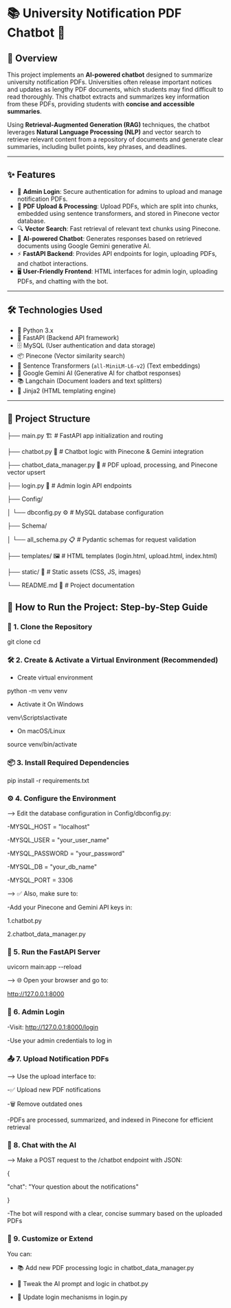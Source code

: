 # 📚 University Notification PDF Chatbot 🤖

## 🚀 Overview

This project implements an **AI-powered chatbot** designed to summarize university notification PDFs. Universities often release important notices and updates as lengthy PDF documents, which students may find difficult to read thoroughly. This chatbot extracts and summarizes key information from these PDFs, providing students with **concise and accessible summaries**.

Using **Retrieval-Augmented Generation (RAG)** techniques, the chatbot leverages **Natural Language Processing (NLP)** and vector search to retrieve relevant content from a repository of documents and generate clear summaries, including bullet points, key phrases, and deadlines.

---

## ✨ Features

- 🔐 **Admin Login**: Secure authentication for admins to upload and manage notification PDFs.
- 📄 **PDF Upload & Processing**: Upload PDFs, which are split into chunks, embedded using sentence transformers, and stored in Pinecone vector database.
- 🔍 **Vector Search**: Fast retrieval of relevant text chunks using Pinecone.
- 🤖 **AI-powered Chatbot**: Generates responses based on retrieved documents using Google Gemini generative AI.
- ⚡ **FastAPI Backend**: Provides API endpoints for login, uploading PDFs, and chatbot interactions.
- 🖥️ **User-Friendly Frontend**: HTML interfaces for admin login, uploading PDFs, and chatting with the bot.

---

## 🛠️ Technologies Used

- 🐍 Python 3.x
- 🚀 FastAPI (Backend API framework)
- 🗄️ MySQL (User authentication and data storage)
- 📦 Pinecone (Vector similarity search)
- 🤗 Sentence Transformers (`all-MiniLM-L6-v2`) (Text embeddings)
- 💬 Google Gemini AI (Generative AI for chatbot responses)
- 📚 Langchain (Document loaders and text splitters)
- 🎨 Jinja2 (HTML templating engine)

---

## 📁 Project Structure


├── main.py 🏗️ # FastAPI app initialization and routing

├── chatbot.py 🤖 # Chatbot logic with Pinecone & Gemini integration

├── chatbot_data_manager.py 📂 # PDF upload, processing, and Pinecone vector upsert

├── login.py 🔐 # Admin login API endpoints

├── Config/

│   └── dbconfig.py ⚙️ # MySQL database configuration

├── Schema/

│   └── all_schema.py 📋 # Pydantic schemas for request validation

├── templates/ 🖼️ # HTML templates (login.html, upload.html, index.html)

├── static/ 🎨 # Static assets (CSS, JS, images)

└── README.md 📄 # Project documentation

## 🚀 How to Run the Project: Step-by-Step Guide

### 🧱 1. Clone the Repository

git clone <your-repo-url>
cd <your-project-folder>

### 🛠️ 2. Create & Activate a Virtual Environment (Recommended)

- Create virtual environment
  
python -m venv venv

- Activate it On Windows
  
venv\Scripts\activate

- On macOS/Linux
  
source venv/bin/activate

### 📦 3. Install Required Dependencies

pip install -r requirements.txt

### ⚙️ 4. Configure the Environment

--> Edit the database configuration in Config/dbconfig.py:

-MYSQL_HOST = "localhost"

-MYSQL_USER = "your_user_name"

-MYSQL_PASSWORD = "your_password"

-MYSQL_DB = "your_db_name"

-MYSQL_PORT = 3306

--> ✅ Also, make sure to:

-Add your Pinecone and Gemini API keys in:

1.chatbot.py

2.chatbot_data_manager.py

### 🚀 5. Run the FastAPI Server

uvicorn main:app --reload

--> 🌐 Open your browser and go to:

http://127.0.0.1:8000

### 🔐 6. Admin Login

-Visit: http://127.0.0.1:8000/login

-Use your admin credentials to log in

### 📤 7. Upload Notification PDFs

--> Use the upload interface to:

-✅ Upload new PDF notifications

-🗑️ Remove outdated ones

-PDFs are processed, summarized, and indexed in Pinecone for efficient retrieval

### 💬 8. Chat with the AI

--> Make a POST request to the /chatbot endpoint with JSON:

{

  "chat": "Your question about the notifications"
  
}

-The bot will respond with a clear, concise summary based on the uploaded PDFs

### 🧩 9. Customize or Extend
You can:

- 📚 Add new PDF processing logic in chatbot_data_manager.py

- 🧠 Tweak the AI prompt and logic in chatbot.py

- 🔐 Update login mechanisms in login.py

